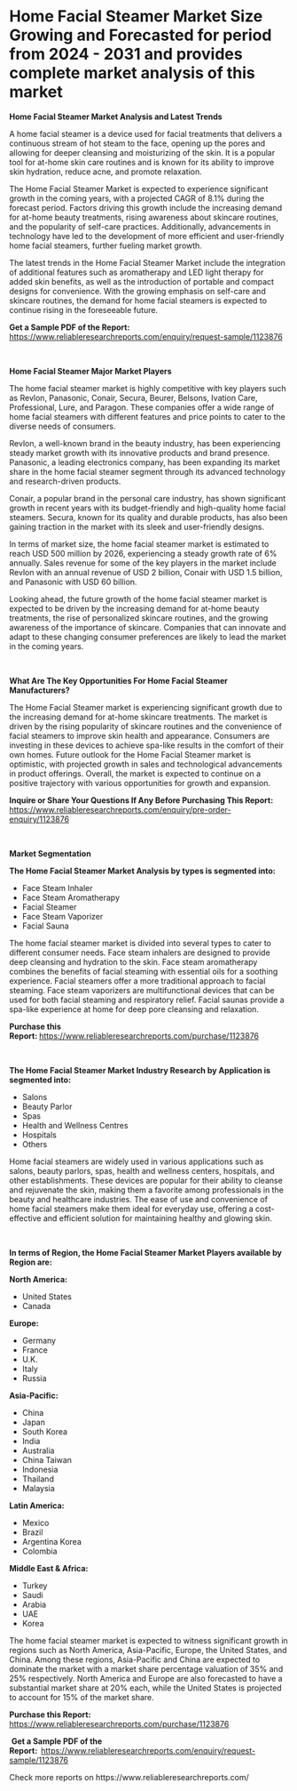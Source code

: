<p><h1>Home Facial Steamer Market Size Growing and Forecasted for period from 2024 - 2031 and provides complete market analysis of this market</h1></p><p><strong>Home Facial Steamer Market Analysis and Latest Trends</strong></p>
<p><p>A home facial steamer is a device used for facial treatments that delivers a continuous stream of hot steam to the face, opening up the pores and allowing for deeper cleansing and moisturizing of the skin. It is a popular tool for at-home skin care routines and is known for its ability to improve skin hydration, reduce acne, and promote relaxation.</p><p>The Home Facial Steamer Market is expected to experience significant growth in the coming years, with a projected CAGR of 8.1% during the forecast period. Factors driving this growth include the increasing demand for at-home beauty treatments, rising awareness about skincare routines, and the popularity of self-care practices. Additionally, advancements in technology have led to the development of more efficient and user-friendly home facial steamers, further fueling market growth.</p><p>The latest trends in the Home Facial Steamer Market include the integration of additional features such as aromatherapy and LED light therapy for added skin benefits, as well as the introduction of portable and compact designs for convenience. With the growing emphasis on self-care and skincare routines, the demand for home facial steamers is expected to continue rising in the foreseeable future.</p></p>
<p><strong>Get a Sample PDF of the Report:&nbsp;</strong> <a href="https://www.reliableresearchreports.com/enquiry/request-sample/1123876">https://www.reliableresearchreports.com/enquiry/request-sample/1123876</a></p>
<p>&nbsp;</p>
<p><strong>Home Facial Steamer Major Market Players</strong></p>
<p><p>The home facial steamer market is highly competitive with key players such as Revlon, Panasonic, Conair, Secura, Beurer, Belsons, Ivation Care, Professional, Lure, and Paragon. These companies offer a wide range of home facial steamers with different features and price points to cater to the diverse needs of consumers.</p><p>Revlon, a well-known brand in the beauty industry, has been experiencing steady market growth with its innovative products and brand presence. Panasonic, a leading electronics company, has been expanding its market share in the home facial steamer segment through its advanced technology and research-driven products.</p><p>Conair, a popular brand in the personal care industry, has shown significant growth in recent years with its budget-friendly and high-quality home facial steamers. Secura, known for its quality and durable products, has also been gaining traction in the market with its sleek and user-friendly designs.</p><p>In terms of market size, the home facial steamer market is estimated to reach USD 500 million by 2026, experiencing a steady growth rate of 6% annually. Sales revenue for some of the key players in the market include Revlon with an annual revenue of USD 2 billion, Conair with USD 1.5 billion, and Panasonic with USD 60 billion.</p><p>Looking ahead, the future growth of the home facial steamer market is expected to be driven by the increasing demand for at-home beauty treatments, the rise of personalized skincare routines, and the growing awareness of the importance of skincare. Companies that can innovate and adapt to these changing consumer preferences are likely to lead the market in the coming years.</p></p>
<p>&nbsp;</p>
<p><strong>What Are The Key Opportunities For Home Facial Steamer Manufacturers?</strong></p>
<p><p>The Home Facial Steamer market is experiencing significant growth due to the increasing demand for at-home skincare treatments. The market is driven by the rising popularity of skincare routines and the convenience of facial steamers to improve skin health and appearance. Consumers are investing in these devices to achieve spa-like results in the comfort of their own homes. Future outlook for the Home Facial Steamer market is optimistic, with projected growth in sales and technological advancements in product offerings. Overall, the market is expected to continue on a positive trajectory with various opportunities for growth and expansion.</p></p>
<p><strong>Inquire or Share Your Questions If Any Before Purchasing This Report:</strong> <a href="https://www.reliableresearchreports.com/enquiry/pre-order-enquiry/1123876">https://www.reliableresearchreports.com/enquiry/pre-order-enquiry/1123876</a></p>
<p>&nbsp;</p>
<p><strong>Market Segmentation</strong></p>
<p><strong>The Home Facial Steamer Market Analysis by types is segmented into:</strong></p>
<p><ul><li>Face Steam Inhaler</li><li>Face Steam Aromatherapy</li><li>Facial Steamer</li><li>Face Steam Vaporizer</li><li>Facial Sauna</li></ul></p>
<p><p>The home facial steamer market is divided into several types to cater to different consumer needs. Face steam inhalers are designed to provide deep cleansing and hydration to the skin. Face steam aromatherapy combines the benefits of facial steaming with essential oils for a soothing experience. Facial steamers offer a more traditional approach to facial steaming. Face steam vaporizers are multifunctional devices that can be used for both facial steaming and respiratory relief. Facial saunas provide a spa-like experience at home for deep pore cleansing and relaxation.</p></p>
<p><strong>Purchase this Report:&nbsp;</strong><a href="https://www.reliableresearchreports.com/purchase/1123876">https://www.reliableresearchreports.com/purchase/1123876</a></p>
<p>&nbsp;</p>
<p><strong>The Home Facial Steamer Market Industry Research by Application is segmented into:</strong></p>
<p><ul><li>Salons</li><li>Beauty Parlor</li><li>Spas</li><li>Health and Wellness Centres</li><li>Hospitals</li><li>Others</li></ul></p>
<p><p>Home facial steamers are widely used in various applications such as salons, beauty parlors, spas, health and wellness centers, hospitals, and other establishments. These devices are popular for their ability to cleanse and rejuvenate the skin, making them a favorite among professionals in the beauty and healthcare industries. The ease of use and convenience of home facial steamers make them ideal for everyday use, offering a cost-effective and efficient solution for maintaining healthy and glowing skin.</p></p>
<p>&nbsp;</p>
<p><strong>In terms of Region, the Home Facial Steamer Market Players available by Region are:</strong></p>
<p>
    <p> <strong> North America: </strong>
        <ul>
            <li>United States</li>
            <li>Canada</li>
        </ul>
        </p> 
    <p> <strong> Europe: </strong>
        <ul>
            <li>Germany</li>
            <li>France</li>
            <li>U.K.</li>
            <li>Italy</li>
            <li>Russia</li>
        </ul>
        </p> 
    <p> <strong> Asia-Pacific: </strong>
        <ul>
            <li>China</li>
            <li>Japan</li>
            <li>South Korea</li>
            <li>India</li>
            <li>Australia</li>
            <li>China Taiwan</li>
            <li>Indonesia</li>
            <li>Thailand</li>
            <li>Malaysia</li>
        </ul>
        </p> 
    <p> <strong> Latin America: </strong>
        <ul>
            <li>Mexico</li>
            <li>Brazil</li>
            <li>Argentina Korea</li>
            <li>Colombia</li>
        </ul>
        </p> 
    <p> <strong> Middle East & Africa: </strong>
        <ul>
            <li>Turkey</li>
            <li>Saudi</li>
            <li>Arabia</li>
            <li>UAE</li>
            <li>Korea</li>
        </ul>
    </p>
    </p>
<p><p>The home facial steamer market is expected to witness significant growth in regions such as North America, Asia-Pacific, Europe, the United States, and China. Among these regions, Asia-Pacific and China are expected to dominate the market with a market share percentage valuation of 35% and 25% respectively. North America and Europe are also forecasted to have a substantial market share at 20% each, while the United States is projected to account for 15% of the market share.</p></p>
<p><strong>Purchase this Report: </strong><a href="https://www.reliableresearchreports.com/purchase/1123876">https://www.reliableresearchreports.com/purchase/1123876</a></p>
<p>&nbsp;<strong>Get a Sample PDF of the Report:&nbsp;&nbsp;</strong><a href="https://www.reliableresearchreports.com/enquiry/request-sample/1123876">https://www.reliableresearchreports.com/enquiry/request-sample/1123876</a></p>
<p><strong></strong></p>
<p>Check more reports on https://www.reliableresearchreports.com/</p>